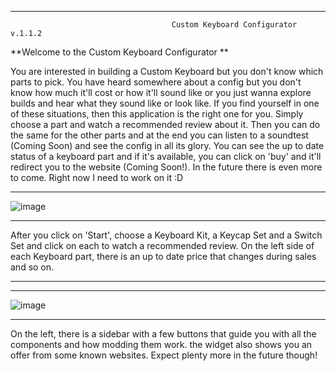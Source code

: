 
____________________________________________________________________________________________________________________________________________________________________
                                        Custom Keyboard Configurator v.1.1.2
     
                              
                                    
                                    
**Welcome to the Custom Keyboard Configurator **
                                  
You are interested in building a Custom Keyboard but you don't know which parts to pick. You have heard somewhere about a config but you don't know how much it'll cost or how it'll sound like or you just wanna explore builds and hear what they sound like or look like. If you find yourself in one of these situations, then this application is the right one for you. Simply choose a part and watch a recommended review about it. Then you can do the same for the other parts and at the end you can listen to a soundtest (Coming Soon) and see the config in all its glory. You can see the up to date status of a keyboard part and if it's available, you can click on 'buy' and it'll redirect you to the website (Coming Soon!). In the future there is even more to come. Right now I need to work on it :D
____________________________________________________________________________________________________________________________________________________________________

![image](https://user-images.githubusercontent.com/120993360/231317717-70d0b5d8-708d-4ec2-9fd9-6765b66a578d.png)
____________________________________________________________________________________________________________________________________________________________________

After you click on 'Start', choose a Keyboard Kit, a Keycap Set and a Switch Set and click on each to watch a recommended review. On the left side of each Keyboard part, there is an up to date price that changes during sales and so on. 
____________________________________________________________________________________________________________________________________________________________________
____________________________________________________________________________________________________________________________________________________________________
![image](https://user-images.githubusercontent.com/120993360/230744422-d7040860-c377-4e54-8a5e-d52e405d60da.png)
____________________________________________________________________________________________________________________________________________________________________ 
On the left, there is a sidebar with a few buttons that guide you with all the components and how modding them work. the widget also shows you an offer from some known websites. Expect plenty more in the future though!
